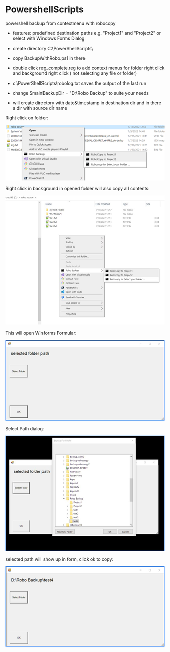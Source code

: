 # PowershellScripts
powershell backup from contextmenu with robocopy

- features: predefined destination paths e.g. "Project1" and "Project2" or select with Windows Forms Dialog

- create directory C:\PowerShellScripts\
- copy BackupWithRobo.ps1 in there
- double click reg_complete.reg to add context menus for folder right click and background right click ( not selecting any file or folder)
- c:\PowerShellScripts\robolog.txt saves the output of the last run

- change $mainBackupDir = "D:\Robo Backup" to suite your needs

- will create directory with date&timestamp in destination dir and in there a dir with source dir name


Right click on folder:

![a](screenshots/screen_rightfolder.png)

Right click in background in opened folder will also copy all contents:

![b](screenshots/screen_rightbackground.jpg)

This will open Winforms Formular:

![c](screenshots/screen_select.jpg)

Select Path dialog:

![d](screenshots/screen_select2.jpg)

selected path will show up in form, click ok to copy:

![e](screenshots/screen_select3.png)
